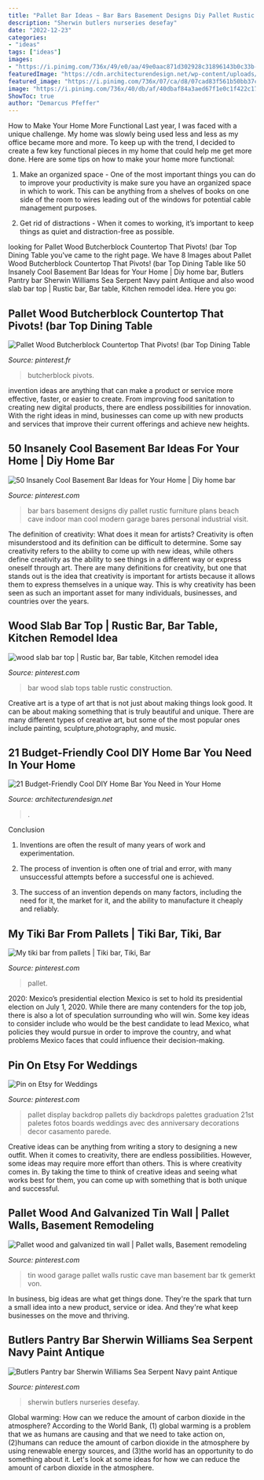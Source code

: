 ```yaml
---
title: "Pallet Bar Ideas ~ Bar Bars Basement Designs Diy Pallet Rustic Furniture Plans Beach Cave Indoor Man Cool Modern Garage Bares Personal Industrial Visit"
description: "Sherwin butlers nurseries desefay"
date: "2022-12-23"
categories:
- "ideas"
tags: ["ideas"]
images:
- "https://i.pinimg.com/736x/49/e0/aa/49e0aac871d302928c31896143b0c33b--wood-slab-bar-tops.jpg"
featuredImage: "https://cdn.architecturendesign.net/wp-content/uploads/2015/04/AD-DIY-Home-Bar-4.jpg"
featured_image: "https://i.pinimg.com/736x/07/ca/d8/07cad83f561b50bb37c9147b21b6ad33--tiki-bars-beach-stuff.jpg"
image: "https://i.pinimg.com/736x/40/db/af/40dbaf84a3aed67f1e0c1f422c1751a9.jpg"
ShowToc: true
author: "Demarcus Pfeffer"
---
```



How to Make Your Home More Functional
Last year, I was faced with a unique challenge. My home was slowly being used less and less as my office became more and more. To keep up with the trend, I decided to create a few key functional pieces in my home that could help me get more done. Here are some tips on how to make your home more functional: 
1. Make an organized space - One of the most important things you can do to improve your productivity is make sure you have an organized space in which to work. This can be anything from a shelves of books on one side of the room to wires leading out of the windows for potential cable management purposes. 

2. Get rid of distractions - When it comes to working, it’s important to keep things as quiet and distraction-free as possible.

	

		
looking for Pallet Wood Butcherblock Countertop That Pivots! (bar Top Dining Table you've came to the right page. We have 8 Images about Pallet Wood Butcherblock Countertop That Pivots! (bar Top Dining Table like 50 Insanely Cool Basement Bar Ideas for Your Home | Diy home bar, Butlers Pantry bar Sherwin Williams Sea Serpent Navy paint Antique and also wood slab bar top | Rustic bar, Bar table, Kitchen remodel idea. Here you go:
		
    
## Pallet Wood Butcherblock Countertop That Pivots! (bar Top Dining Table

<img loading=lazy src="https://i.pinimg.com/736x/59/be/2f/59be2f4d3280289ceca7c696fb2fc341.jpg" onerror="this.onerror=null;this.src='https://tse3.mm.bing.net/th?id=OIP.Rh4N1Z54Qe5noItmZ9cs3wHaGK&amp;pid=15.1';" alt="Pallet Wood Butcherblock Countertop That Pivots! (bar Top Dining Table">

_Source: pinterest.fr_

>butcherblock pivots. 

	

invention ideas are anything that can make a product or service more effective, faster, or easier to create. From improving food sanitation to creating new digital products, there are endless possibilities for innovation. With the right ideas in mind, businesses can come up with new products and services that improve their current offerings and achieve new heights.

    
## 50 Insanely Cool Basement Bar Ideas For Your Home | Diy Home Bar

<img loading=lazy src="https://i.pinimg.com/736x/ed/5c/98/ed5c98a57e04d34c1ffec2a4274c9a04.jpg" onerror="this.onerror=null;this.src='https://tse4.mm.bing.net/th?id=OIP.jnhujj8NcrW3oEYXWbtpdQHaJ4&amp;pid=15.1';" alt="50 Insanely Cool Basement Bar Ideas for Your Home | Diy home bar">

_Source: pinterest.com_

>bar bars basement designs diy pallet rustic furniture plans beach cave indoor man cool modern garage bares personal industrial visit. 

	

The definition of creativity: What does it mean for artists?
Creativity is often misunderstood and its definition can be difficult to determine. Some say creativity refers to the ability to come up with new ideas, while others define creativity as the ability to see things in a different way or express oneself through art. There are many definitions for creativity, but one that stands out is the idea that creativity is important for artists because it allows them to express themselves in a unique way. This is why creativity has been seen as such an important asset for many individuals, businesses, and countries over the years.

    
## Wood Slab Bar Top | Rustic Bar, Bar Table, Kitchen Remodel Idea

<img loading=lazy src="https://i.pinimg.com/736x/49/e0/aa/49e0aac871d302928c31896143b0c33b--wood-slab-bar-tops.jpg" onerror="this.onerror=null;this.src='https://tse4.mm.bing.net/th?id=OIP.e3JHPfzwPSKhMA9WUcBcsADhEs&amp;pid=15.1';" alt="wood slab bar top | Rustic bar, Bar table, Kitchen remodel idea">

_Source: pinterest.com_

>bar wood slab tops table rustic construction. 

	

Creative art is a type of art that is not just about making things look good. It can be about making something that is truly beautiful and unique. There are many different types of creative art, but some of the most popular ones include painting, sculpture,photography, and music.

    
## 21 Budget-Friendly Cool DIY Home Bar You Need In Your Home

<img loading=lazy src="https://cdn.architecturendesign.net/wp-content/uploads/2015/04/AD-DIY-Home-Bar-4.jpg" onerror="this.onerror=null;this.src='https://tse1.mm.bing.net/th?id=OIP.I6pjlEuICwBOugWXdpoFtQHaJ4&amp;pid=15.1';" alt="21 Budget-Friendly Cool DIY Home Bar You Need in Your Home">

_Source: architecturendesign.net_

>. 

	

Conclusion
1. Inventions are often the result of many years of work and experimentation.
2. The process of invention is often one of trial and error, with many unsuccessful attempts before a successful one is achieved.

3. The success of an invention depends on many factors, including the need for it, the market for it, and the ability to manufacture it cheaply and reliably.

    
## My Tiki Bar From Pallets | Tiki Bar, Tiki, Bar

<img loading=lazy src="https://i.pinimg.com/736x/07/ca/d8/07cad83f561b50bb37c9147b21b6ad33--tiki-bars-beach-stuff.jpg" onerror="this.onerror=null;this.src='https://tse3.mm.bing.net/th?id=OIP.Mzc4oyXkGD5oq-v1kLdsfgHaJ3&amp;pid=15.1';" alt="My tiki bar from pallets | Tiki bar, Tiki, Bar">

_Source: pinterest.com_

>pallet. 

	

2020: Mexico’s presidential election
Mexico is set to hold its presidential election on July 1, 2020. While there are many contenders for the top job, there is also a lot of speculation surrounding who will win. Some key ideas to consider include who would be the best candidate to lead Mexico, what policies they would pursue in order to improve the country, and what problems Mexico faces that could influence their decision-making.

    
## Pin On Etsy For Weddings

<img loading=lazy src="https://i.pinimg.com/736x/c1/4d/97/c14d970600be70fac2a98a44321fe479.jpg" onerror="this.onerror=null;this.src='https://tse4.mm.bing.net/th?id=OIP.sYT4WednT0Dm8nt7-oMTagHaLH&amp;pid=15.1';" alt="Pin on Etsy for Weddings">

_Source: pinterest.com_

>pallet display backdrop pallets diy backdrops palettes graduation 21st paletes fotos boards weddings avec des anniversary decorations decor casamento parede. 

	

Creative ideas can be anything from writing a story to designing a new outfit. When it comes to creativity, there are endless possibilities. However, some ideas may require more effort than others. This is where creativity comes in. By taking the time to think of creative ideas and seeing what works best for them, you can come up with something that is both unique and successful.

    
## Pallet Wood And Galvanized Tin Wall | Pallet Walls, Basement Remodeling

<img loading=lazy src="https://i.pinimg.com/736x/40/db/af/40dbaf84a3aed67f1e0c1f422c1751a9.jpg" onerror="this.onerror=null;this.src='https://tse2.mm.bing.net/th?id=OIP.mwkDALaXkhL2JhpXbtZISwHaJ3&amp;pid=15.1';" alt="Pallet wood and galvanized tin wall | Pallet walls, Basement remodeling">

_Source: pinterest.com_

>tin wood garage pallet walls rustic cave man basement bar tk gemerkt von. 

	

In business, big ideas are what get things done. They're the spark that turn a small idea into a new product, service or idea. And they're what keep businesses on the move and thriving.

    
## Butlers Pantry Bar Sherwin Williams Sea Serpent Navy Paint Antique

<img loading=lazy src="https://i.pinimg.com/736x/5b/74/08/5b740880bb642870d4a9016baab92cbd.jpg" onerror="this.onerror=null;this.src='https://tse3.mm.bing.net/th?id=OIP.shcub_PWunIJdcVHyAXASgHaLH&amp;pid=15.1';" alt="Butlers Pantry bar Sherwin Williams Sea Serpent Navy paint Antique">

_Source: pinterest.com_

>sherwin butlers nurseries desefay. 

	

Global warming: How can we reduce the amount of carbon dioxide in the atmosphere?
According to the World Bank, (1) global warming is a problem that we as humans are causing and that we need to take action on, (2)humans can reduce the amount of carbon dioxide in the atmosphere by using renewable energy sources, and (3)the world has an opportunity to do something about it. Let's look at some ideas for how we can reduce the amount of carbon dioxide in the atmosphere.

